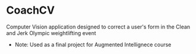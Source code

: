 # CoachCV
Computer Vision application designed to correct a user's form in the Clean and Jerk Olympic weightlifting event
- Note: Used as a final project for Augmented Intellignece course
